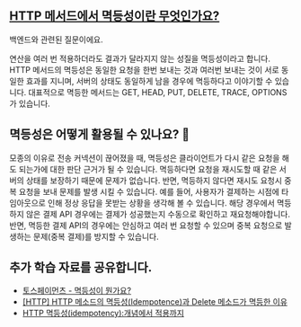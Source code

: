 ## [HTTP 메서드에서 멱등성이란 무엇인가요?](https://www.maeil-mail.kr/question/90)

백엔드와 관련된 질문이에요.

연산을 여러 번 적용하더라도 결과가 달라지지 않는 성질을 멱등성이라고 합니다. HTTP 메서드의 멱등성은 동일한 요청을 한번 보내는 것과 여러번 보내는 것이 서로 동일한 효과를 지니며, 서버의 상태도 동일하게 남을 경우에 멱등하다고 이야기할 수 있습니다. 대표적으로 멱등한 메서드는 GET, HEAD, PUT, DELETE, TRACE, OPTIONS 가 있습니다.

## 멱등성은 어떻게 활용될 수 있나요? 🤔

모종의 이유로 전송 커넥션이 끊어졌을 때, 멱등성은 클라이언트가 다시 같은 요청을 해도 되는가에 대한 판단 근거가 될 수 있습니다. 멱등하다면 요청을 재시도할 때 같은 서버의 상태를 보장하기 때문에 문제가 없습니다. 반면, 멱등하지 않다면 재시도 요청시 중복 요청을 보내 문제를 발생 시킬 수 있습니다. 예를 들어, 사용자가 결제하는 시점에 타임아웃으로 인해 정상 응답을 못받는 상황을 생각해 볼 수 있습니다. 해당 경우에서 멱등하지 않은 결제 API 경우에는 결제가 성공했는지 수동으로 확인하고 재요청해야합니다. 반면, 멱등한 결제 API의 경우에는 안심하고 여러 번 요청할 수 있으며 중복 요청으로 발생하는 문제(중복 결제)를 방지할 수 있습니다.

## 추가 학습 자료를 공유합니다.

- [토스페이먼츠 - 멱등성이 뭔가요?](https://velog.io/@tosspayments/%EB%A9%B1%EB%93%B1%EC%84%B1%EC%9D%B4-%EB%AD%94%EA%B0%80%EC%9A%94)
- [[HTTP] HTTP 메소드의 멱등성(Idempotence)과 Delete 메소드가 멱등한 이유](https://mangkyu.tistory.com/251)
- [HTTP 멱등성(idempotency):개념에서 적용까지](https://rice-honey.tistory.com/8)